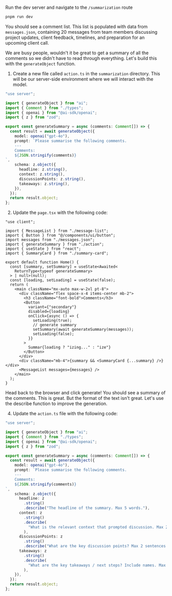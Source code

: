 Run the dev server and navigate to the `/summarization` route
```bash
pnpm run dev
```
You should see a comment list. This list is populated with data from `messages.json`, containing 20 messages from team members discussing project updates, client feedback, timelines, and preparation for an upcoming client call.

We are busy people, wouldn't it be great to get a summary of all the comments so we didn't have to read through everything. Let's build this with the `generateObject` function.

1. Create a new file called `action.ts` in the `summarization` directory. This will be our server-side environment where we will interact with the model.

```typescript
"use server";

import { generateObject } from "ai";
import { Comment } from "./types";
import { openai } from "@ai-sdk/openai";
import { z } from "zod";

export const generateSummary = async (comments: Comment[]) => {
  const result = await generateObject({
    model: openai("gpt-4o"),
    prompt: `Please summarise the following comments.
    ---
    Comments:
    ${JSON.stringify(comments)}
`,
    schema: z.object({
      headline: z.string(),
      context: z.string(),
      discussionPoints: z.string(),
      takeaways: z.string(),
    }),
  });
  return result.object;
};
```

2. Update the `page.tsx` with the following code:
```tsx
"use client";

import { MessageList } from "./message-list";
import { Button } from "@/components/ui/button";
import messages from "./messages.json";
import { generateSummary } from "./action";
import { useState } from "react";
import { SummaryCard } from "./summary-card";

export default function Home() {
  const [summary, setSummary] = useState<Awaited<
    ReturnType<typeof generateSummary>
  > | null>(null);
  const [loading, setLoading] = useState(false);
  return (
    <main className="mx-auto max-w-2xl pt-8">
      <div className="flex space-x-4 items-center mb-2">
        <h3 className="font-bold">Comments</h3>
        <Button
          variant={"secondary"}
          disabled={loading}
          onClick={async () => {
            setLoading(true);
            // generate summary
            setSummary(await generateSummary(messages));
            setLoading(false);
          }}
        >
          Summar{loading ? "izing..." : "ize"}
        </Button>
      </div>
      <div className="mb-4">{summary && <SummaryCard {...summary} />}</div>
      <MessageList messages={messages} />
    </main>
  );
}
```

Head back to the browser and click generate! You should see a summary of the comments. This is great. But the format of the text isn't great. Let's use the describe function to improve the generation.

4. Update the `action.ts` file with the following code:
```typescript
"use server";

import { generateObject } from "ai";
import { Comment } from "./types";
import { openai } from "@ai-sdk/openai";
import { z } from "zod";

export const generateSummary = async (comments: Comment[]) => {
  const result = await generateObject({
    model: openai("gpt-4o"),
    prompt: `Please summarise the following comments.
    ---
    Comments:
    ${JSON.stringify(comments)}
`,
    schema: z.object({
      headline: z
        .string()
        .describe("The headline of the summary. Max 5 words."),
      context: z
        .string()
        .describe(
          "What is the relevant context that prompted discussion. Max 2 sentences.",
        ),
      discussionPoints: z
        .string()
        .describe("What are the key discussion points? Max 2 sentences."),
      takeaways: z
        .string()
        .describe(
          "What are the key takeaways / next steps? Include names. Max 2 sentences.",
        ),
    }),
  });
  return result.object;
};
```
